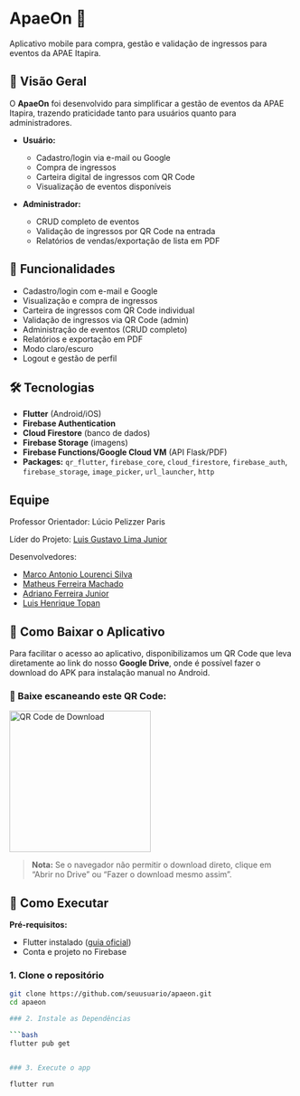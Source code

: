 # ApaeOn 🎫

Aplicativo mobile para compra, gestão e validação de ingressos para eventos da APAE Itapira.

## 📱 Visão Geral

O **ApaeOn** foi desenvolvido para simplificar a gestão de eventos da APAE Itapira, trazendo praticidade tanto para usuários quanto para administradores.

- **Usuário:**  
  - Cadastro/login via e-mail ou Google  
  - Compra de ingressos  
  - Carteira digital de ingressos com QR Code  
  - Visualização de eventos disponíveis  

- **Administrador:**  
  - CRUD completo de eventos  
  - Validação de ingressos por QR Code na entrada  
  - Relatórios de vendas/exportação de lista em PDF  

## 🚀 Funcionalidades

- Cadastro/login com e-mail e Google  
- Visualização e compra de ingressos  
- Carteira de ingressos com QR Code individual  
- Validação de ingressos via QR Code (admin)  
- Administração de eventos (CRUD completo)  
- Relatórios e exportação em PDF  
- Modo claro/escuro  
- Logout e gestão de perfil  

## 🛠️ Tecnologias

- **Flutter** (Android/iOS)  
- **Firebase Authentication**  
- **Cloud Firestore** (banco de dados)  
- **Firebase Storage** (imagens)  
- **Firebase Functions/Google Cloud VM** (API Flask/PDF)  
- **Packages:** `qr_flutter`, `firebase_core`, `cloud_firestore`, `firebase_auth`, `firebase_storage`, `image_picker`, `url_launcher`, `http`  

## **Equipe**
Professor Orientador: Lúcio Pelizzer Paris

Líder do Projeto: [Luis Gustavo Lima Junior](https://github.com/LuisGlima)

Desenvolvedores: 
- [Marco Antonio Lourenci Silva](https://github.com/marcolaoff)
- [Matheus Ferreira Machado](https://github.com/speeky00)
- [Adriano Ferreira Junior](https://github.com/AdrianoJr07)
- [Luis Henrique Topan](https://github.com/lui0908)

## 📲 Como Baixar o Aplicativo

Para facilitar o acesso ao aplicativo, disponibilizamos um QR Code que leva diretamente ao link do nosso **Google Drive**, onde é possível fazer o download do APK para instalação manual no Android.

### 🔗 Baixe escaneando este QR Code:

<img src="assets/qr_code_drive.png" alt="QR Code de Download" width="250"/>

> **Nota:** Se o navegador não permitir o download direto, clique em “Abrir no Drive” ou “Fazer o download mesmo assim”.

## 📲 Como Executar

**Pré-requisitos:**  
- Flutter instalado ([guia oficial](https://docs.flutter.dev/get-started/install))
- Conta e projeto no Firebase

### 1. Clone o repositório

```bash
git clone https://github.com/seuusuario/apaeon.git
cd apaeon

### 2. Instale as Dependências

```bash
flutter pub get


### 3. Execute o app

flutter run


